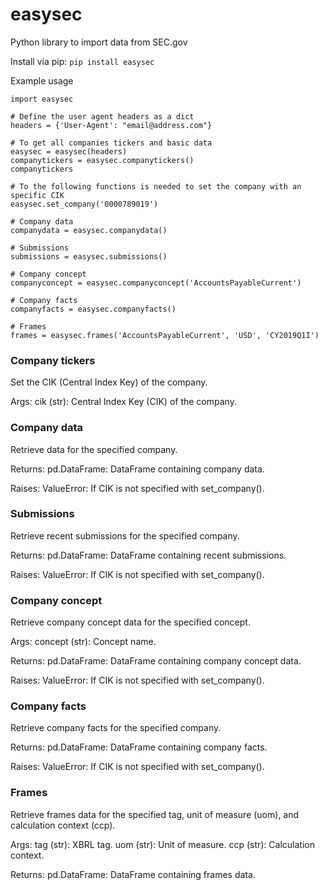 # easysec
Python library to import data from SEC.gov

Install via pip: ```pip install easysec```

Example usage
```
import easysec

# Define the user agent headers as a dict
headers = {'User-Agent': "email@address.com"}

# To get all companies tickers and basic data
easysec = easysec(headers)
companytickers = easysec.companytickers()
companytickers

# To the following functions is needed to set the company with an specific CIK
easysec.set_company('0000789019')

# Company data
companydata = easysec.companydata()

# Submissions
submissions = easysec.submissions()

# Company concept
companyconcept = easysec.companyconcept('AccountsPayableCurrent')

# Company facts
companyfacts = easysec.companyfacts()

# Frames
frames = easysec.frames('AccountsPayableCurrent', 'USD', 'CY2019Q1I')
```

### Company tickers
Set the CIK (Central Index Key) of the company.

Args:
    cik (str): Central Index Key (CIK) of the company.

### Company data
Retrieve data for the specified company.

Returns:
    pd.DataFrame: DataFrame containing company data.

Raises:
    ValueError: If CIK is not specified with set_company().

### Submissions
Retrieve recent submissions for the specified company.

Returns:
    pd.DataFrame: DataFrame containing recent submissions.

Raises:
    ValueError: If CIK is not specified with set_company().

### Company concept
Retrieve company concept data for the specified concept.

Args:
    concept (str): Concept name.

Returns:
    pd.DataFrame: DataFrame containing company concept data.

Raises:
    ValueError: If CIK is not specified with set_company().

### Company facts
Retrieve company facts for the specified company.

Returns:
    pd.DataFrame: DataFrame containing company facts.

Raises:
    ValueError: If CIK is not specified with set_company().

### Frames
Retrieve frames data for the specified tag, unit of measure (uom), and calculation context (ccp).

Args:
    tag (str): XBRL tag.
    uom (str): Unit of measure.
    ccp (str): Calculation context.

Returns:
    pd.DataFrame: DataFrame containing frames data.